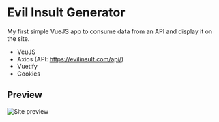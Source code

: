 # Evil Insult Generator
My first simple VueJS app to consume data from an API and display it on the site.

- VeuJS
- Axios (API: https://evilinsult.com/api/)
- Vuetify
- Cookies

## Preview
![Site preview](https://i.imgur.com/0oOhg0h.png)
